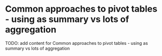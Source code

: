 # Common approaches to pivot tables - using as summary vs lots of aggregation

TODO: add content for Common approaches to pivot tables - using as summary vs lots of aggregation
